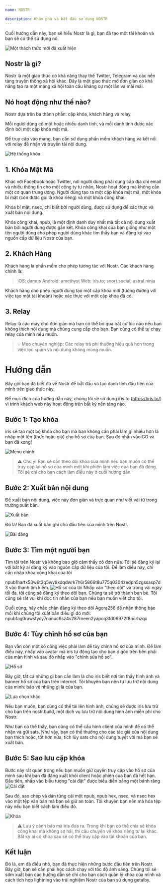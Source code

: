 ```yaml
---
name: NOSTR

description: Khám phá và bắt đầu sử dụng NOSTR
---
```


Cuối hướng dẫn này, bạn sẽ hiểu Nostr là gì, bạn đã tạo một tài khoản và bạn sẽ có thể sử dụng nó.

![Một thách thức mới đã xuất hiện](assets/1.webp)

## Nostr là gì?

Nostr là một giao thức có khả năng thay thế Twitter, Telegram và các nền tảng truyền thông xã hội khác. Đây là một giao thức mở đơn giản có khả năng tạo ra một mạng xã hội toàn cầu kháng cự một lần và mãi mãi.

## Nó hoạt động như thế nào?

Nostr dựa trên ba thành phần: cặp khóa, khách hàng và relay.

Mỗi người dùng có một hoặc nhiều danh tính, và mỗi danh tính được xác định bởi một cặp khóa mật mã.

Để truy cập vào mạng, bạn cần sử dụng phần mềm khách hàng và kết nối với relay để nhận và truyền tải nội dung.

![Hệ thống khóa](assets/2.webp)

## 1. Khóa Mật Mã

Khác với Facebook hoặc Twitter, nơi người dùng phải cung cấp địa chỉ email và nhiều thông tin cho một công ty tư nhân, Nostr hoạt động mà không cần một cơ quan trung ương. Người dùng tạo ra một cặp khóa mật mã, một khóa bí mật (còn được gọi là khóa riêng) và một khóa công khai.

Khóa bí mật, nsec, chỉ biết bởi người dùng, được sử dụng để xác thực và xuất bản nội dung.

Khóa công khai, npub, là một định danh duy nhất mà tất cả nội dung xuất bản bởi người dùng được gắn kết. Khóa công khai của bạn giống như một tên người dùng cho phép người dùng khác tìm thấy bạn và đăng ký vào nguồn cấp dữ liệu Nostr của bạn.

## 2. Khách Hàng

Khách hàng là phần mềm cho phép tương tác với Nostr. Các khách hàng chính là:

> iOS: damus
> Android: amethyst
> Web: iris.to; snort.social; astral.ninja

Khách hàng cho phép người dùng tạo một cặp khóa mới (tương đương với việc tạo một tài khoản) hoặc xác thực với một cặp khóa đã có.

## 3. Relay

Relay là các máy chủ đơn giản mà bạn có thể bỏ qua bất cứ lúc nào nếu bạn không thích nội dung mà chúng cung cấp cho bạn. Bạn cũng có thể tự chạy relay của mình nếu muốn.

> 💡 Mẹo chuyên nghiệp: Các relay trả phí thường hiệu quả hơn trong việc lọc spam và nội dung không mong muốn.

# Hướng dẫn

Bây giờ bạn đã biết đủ về Nostr để bắt đầu và tạo danh tính đầu tiên của mình trên giao thức này.

Để mục đích của hướng dẫn này, chúng tôi sẽ sử dụng iris.to (https://iris.to/) vì trình khách web này hoạt động trên bất kỳ nền tảng nào.

## Bước 1: Tạo khóa

iris sẽ tạo một bộ khóa cho bạn mà bạn không cần phải làm gì nhiều hơn là nhập một tên (thực hoặc giả) cho hồ sơ của bạn. Sau đó nhấn vào GO và bạn đã xong!

![Menu chính](assets/3.webp)

> ⚠️ Chú ý! Bạn sẽ cần theo dõi khóa của mình nếu bạn muốn có thể truy cập lại hồ sơ của mình một khi phiên làm việc của bạn đã đóng. Tôi sẽ chỉ cho bạn cách làm điều này ở cuối hướng dẫn.

## Bước 2: Xuất bản nội dung

Để xuất bản nội dung, việc này đơn giản và trực quan như viết vài từ trong trường xuất bản.

![Xuất bản](assets/4.webp)

Đó là! Bạn đã xuất bản ghi chú đầu tiên của mình trên Nostr.

![Bài đăng](assets/5.webp)

## Bước 3: Tìm một người bạn

Tìm tôi trên Nostr và không bao giờ cảm thấy cô đơn nữa. Tôi sẽ đăng ký lại với bất kỳ ai đăng ký vào nguồn cấp dữ liệu của tôi. Để làm điều này, chỉ cần nhập khóa công khai của tôi

npub1hartx53w6t3q5wv9xdqdwrk7h6r5866t8u775q0304zedpn5zgssasp7d3 vào thanh tìm kiếm.
![Hồ sơ của tôi](assets/6.webp)
Nhấp vào "theo dõi" và trong vài ngày tối đa, tôi cũng sẽ đăng ký theo dõi bạn. Chúng ta sẽ trở thành bạn bè. Tôi cũng sẽ rất vui khi đọc tin nhắn của bạn nếu bạn muốn viết cho tôi.

Cuối cùng, hãy chắc chắn đăng ký theo dõi Agora256 để nhận thông báo mỗi khi chúng tôi xuất bản điều gì đó mới: npub1ag0rawstycy7nanuc6sz4v287rneen2yapcq3fd06972f8ncrhzqx

## Bước 4: Tùy chỉnh hồ sơ của bạn

Bạn vẫn còn một số công việc phải làm để tùy chỉnh hồ sơ của mình. Để làm điều này, nhấp vào avatar mà iris tự động tạo cho bạn ở góc trên bên phải của màn hình và sau đó nhấp vào "chỉnh sửa hồ sơ".

![Hồ sơ](assets/7.webp)

Bây giờ, tất cả những gì bạn cần làm là cho iris biết nơi tìm thấy hình ảnh và banner hồ sơ của bạn trên internet. Tôi khuyên bạn nên tự lưu trữ nội dung của mình: bảo vệ những gì là của bạn.

![Lựa chọn khác](assets/8.webp)

Nếu bạn muốn, bạn cũng có thể tải lên hình ảnh, chúng sẽ được iris lưu trữ cho bạn trên nostr.build, một dịch vụ lưu trữ nội dung hình ảnh miễn phí cho Nostr.

Như bạn có thể thấy, bạn cũng có thể cấu hình client của mình để có thể nhận và gửi sats. Như vậy, bạn có thể thưởng cho các tác giả của nội dung bạn thích hoặc, tốt hơn nữa, tích lũy sats cho nội dung tuyệt vời mà bạn sẽ xuất bản.

## Bước 5: Sao lưu cặp khóa

Bước này rất quan trọng nếu bạn muốn giữ quyền truy cập vào hồ sơ của mình sau khi bạn đã đăng xuất khỏi client hoặc phiên của bạn đã hết hạn.
Đầu tiên, nhấp vào biểu tượng "cài đặt" được biểu diễn bằng một bánh răng
![Cài đặt](assets/9.webp)

Sau đó, sao chép và dán từng cái một npub, npub hex, nsec, và nsec hex vào một tệp văn bản mà bạn sẽ giữ an toàn. Tôi khuyên bạn nên mã hóa tệp này nếu bạn biết cách làm điều đó.

![Khóa](assets/10.webp)

> ⚠️ Lưu ý cảnh báo mà iris đưa ra. Trong khi bạn có thể chia sẻ khóa công khai mà không sợ hãi, thì câu chuyện về khóa riêng tư lại khác. Bất kỳ ai có khóa sau sẽ có thể truy cập vào tài khoản của bạn.

## Kết luận

Đó là, em đà điểu nhỏ, bạn đã thực hiện những bước đầu tiên trên Nostr. Bây giờ, bạn sẽ cần phải học cách chạy với tốc độ ánh sáng. Chúng tôi sẽ sớm xuất bản các hướng dẫn sẽ chỉ cho bạn cách quản lý khóa của mình và cách tích hợp lightning vào trải nghiệm Nostr của bạn sử dụng getalby.